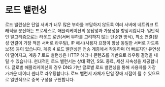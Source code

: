 # 로드 밸런싱

로드 밸런싱은 단일 서버가 너무 많은 부하를 부담하지 않도록 여러 서버에 네트워크 트래픽을 분산하는 프로세스로, 애플리케이션의 응답성과 가용성을 향상시킵니다. 일반적인 알고리즘으로는 라운드 로빈(서버 부하를 고려하지 않는 단순한 방식), 최소 연결(활성 연결이 가장 적은 서버로 라우팅), IP 해시(사용자 요청이 항상 동일한 서버로 가도록 보장) 등이 있습니다. 계층 4 로드 밸런싱은 전송 계층에서 작동하며 더 빠르지만 유연성이 떨어지고, 계층 7 로드 밸런싱은 HTTP 헤더나 콘텐츠를 기반으로 라우팅 결정을 내릴 수 있습니다. 현대적인 로드 밸런서는 상태 확인, SSL 종료, 세션 지속성을 제공합니다. 글로벌 애플리케이션의 경우 DNS 기반 글로벌 로드 밸런싱을 통해 사용자를 가장 가까운 데이터 센터로 라우팅합니다. 로드 밸런서 자체가 단일 장애 지점이 될 수 있으므로 일반적으로 중복 구성을 구현합니다.